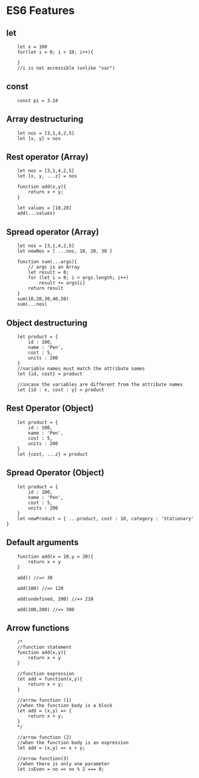 # ES6 Features #
## let ##
```
    let x = 100
    for(let i = 0; i < 10; i++){

    }
    //i is not accessible (unlike "var")
```
## const ##
```
    const pi = 3.14
```
## Array destructuring ##
```
    let nos = [3,1,4,2,5]
    let [x, y] = nos
```
## Rest operator (Array) ##
```
    let nos = [3,1,4,2,5]
    let [x, y, ...z] = nos

    function add(x,y){
        return x + y;
    }
    
    let values = [10,20]
    add(...values)
```
## Spread operator (Array) ##
```
    let nos = [3,1,4,2,5]
    let newNos = [ ...nos, 10, 20, 30 ]

    function sum(...args){
        // args is an Array
        let result = 0;
        for (let i = 0; i < args.length; i++)
            result += args[i]
        return result
    }
    sum(10,20,30,40,50)
    sum(...nos)
```
## Object destructuring ##
```
    let product = {
        id : 100,
        name : 'Pen',
        cost : 5,
        units : 200
    }
    //variable names must match the attribute names
    let {id, cost} = product

    //incase the variables are different from the attribute names
    let {id : x, cost : y} = product
```

## Rest Operator (Object) ##
```
    let product = {
        id : 100,
        name : 'Pen',
        cost : 5,
        units : 200
    }
    let {cost, ...z} = product
```

## Spread Operator (Object) ##
```
    let product = {
        id : 100,
        name : 'Pen',
        cost : 5,
        units : 200
    }
    let newProduct = { ...product, cost : 10, category : 'Stationary' }
```
## Default arguments ##
```
    function add(x = 10,y = 20){
        return x + y
    }
    
    add() //=> 30

    add(100) //=> 120

    add(undefined, 200) //=> 210

    add(100,200) //=> 300

```

## Arrow functions ##
```
    /*
    //function statement
    function add(x,y){
        return x + y
    }

    //function expression
    let add = function(x,y){
        return x + y;
    }

    //arrow function (1)
    //when the function body is a block
    let add = (x,y) => {
        return x + y;
    }
    */
    
    //arrow function (2)
    //when the function body is an expression
    let add = (x,y) => x + y;

    //arrow function(3)
    //when there is only one parameter
    let isEven = no => no % 2 === 0;
```